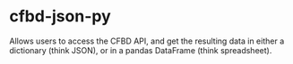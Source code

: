 # cfbd-json-py
Allows users to access the CFBD API, and get the resulting data in either a dictionary (think JSON), or in a pandas DataFrame (think spreadsheet).
